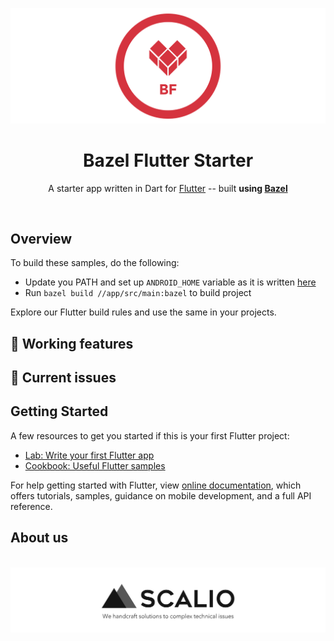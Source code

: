 ![Bazel at Scalio](https://raw.githubusercontent.com/scalio/bazel/master/assets/scalio-bf.svg?sanitize=true)

<h1 align="center">Bazel Flutter Starter</h1>

<p align="center">
  A starter app written in Dart for <a href="https://flutter.dev/">Flutter</a> -- built <b>using <a href="https://bazel.build/">Bazel</a></b>
</p>

&nbsp;
## Overview

To build these samples, do the following:

* Update you PATH and set up `ANDROID_HOME` variable as it is written [here](https://docs.bazel.build/versions/master/tutorial/android-app.html#integrate-with-the-android-sdk)
* Run `bazel build //app/src/main:bazel` to build project

Explore our Flutter build rules and use the same in your projects.

## 💚 Working features 


## 🔴 Current issues


## Getting Started

A few resources to get you started if this is your first Flutter project:

- [Lab: Write your first Flutter app](https://flutter.dev/docs/get-started/codelab)
- [Cookbook: Useful Flutter samples](https://flutter.dev/docs/cookbook)

For help getting started with Flutter, view
[online documentation](https://flutter.dev/docs), which offers tutorials,
samples, guidance on mobile development, and a full API reference.


## About us
<p align="center">
    <br/>
    <a href="https://scal.io/">
        <img src="https://raw.githubusercontent.com/scalio/bazel/master/assets/scalio-logo.svg?sanitize=true" />
    </a>
    <br/>
</p>
